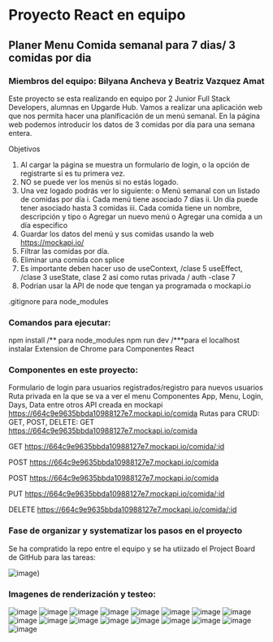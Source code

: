 # Proyecto React en equipo
## Planer Menu Comida semanal para 7 dias/ 3 comidas por dia
### Miembros del equipo: Bilyana Ancheva y Beatriz Vazquez Amat

Este proyecto se esta realizando en equipo por 2 Junior Full Stack Developers, alumnas en Upgarde Hub.
Vamos a realizar una aplicación web que nos permita hacer una planificación de un menú semanal. 
En la página web podemos introducir los datos de 3 comidas por día para una semana entera.

Objetivos

1. Al cargar la página se muestra un formulario de login, o la opción de registrarte si es tu primera vez.
2. NO se puede ver los menús si no estás logado.
3. Una vez logado podrás ver lo siguiente:
   o Menú semanal con un listado de comidas por día
   i. Cada menú tiene asociado 7 días
   ii. Un día puede tener asociado hasta 3 comidas
   iii. Cada comida tiene un nombre, descripción y tipo
   o Agregar un nuevo menú
   o Agregar una comida a un día especifico
4. Guardar los datos del menú y sus comidas usando la web https://mockapi.io/
5. Filtrar las comidas por día.
6. Eliminar una comida con splice
7. Es importante deben hacer uso de
   useContext, /clase 5
   useEffect, /clase 3
   useState, clase 2
   asi como rutas privada / auth -clase 7
8. Podrian usar la API de node que tengan ya programada o mockapi.io

.gitignore para node_modules

### Comandos para ejecutar:
npm install /** para node_modules
npm run dev /\***para el localhost
instalar Extension de Chrome para Componentes React

### Componentes en este proyecto:
Formulario de login para usuarios registrados/registro para nuevos usuarios
Ruta privada en la que se va a ver el menu
Componentes App, Menu, Login, Days, Data entre otros
API creada en mockapi https://664c9e9635bbda10988127e7.mockapi.io/comida
Rutas para CRUD:
GET, POST, DELETE: GET https://664c9e9635bbda10988127e7.mockapi.io/comida

GET https://664c9e9635bbda10988127e7.mockapi.io/comida/:id

POST https://664c9e9635bbda10988127e7.mockapi.io/comida

POST https://664c9e9635bbda10988127e7.mockapi.io/comida

PUT https://664c9e9635bbda10988127e7.mockapi.io/comida/:id

DELETE https://664c9e9635bbda10988127e7.mockapi.io/comida/:id

### Fase de organizar y systematizar los pasos en el proyecto

Se ha compratido la repo entre el equipo y se ha utiizado el Project Board de GitHub para las tareas:

![image](https://github.com/ba23-python/UpgradeHub-React-Weekly-Meal-Planner/blob/main/src/assets/Project%20Kanban%20Board.PNG))

### Imagenes de renderización y testeo:

![image](https://github.com/ba23-python/UpgradeHub-React-Weekly-Meal-Planner/blob/main/src/assets/imagen-Weekly-Meal-Planner-all.PNG)
![image](https://github.com/ba23-python/UpgradeHub-React-Weekly-Meal-Planner/blob/main/src/assets/imagen-Weekly-Meal-Planner-lunes.PNG)
![image](https://github.com/ba23-python/UpgradeHub-React-Weekly-Meal-Planner/blob/main/src/assets/imagen-Weekly-Meal-Planner-martes.PNG)
![image](https://github.com/ba23-python/UpgradeHub-React-Weekly-Meal-Planner/blob/main/src/assets/imagen-Weekly-Meal-Planner-miercoles.PNG)
![image](https://github.com/ba23-python/UpgradeHub-React-Weekly-Meal-Planner/blob/main/src/assets/imagen-invalid%20credentials.PNG)
![image](https://github.com/ba23-python/UpgradeHub-React-Weekly-Meal-Planner/blob/main/src/assets/image-Create%20New%20User-in%20MockApi.PNG)
![image](https://github.com/ba23-python/UpgradeHub-React-Weekly-Meal-Planner/blob/main/src/assets/image-Postman-GetUsers-ok.PNG)
![image](https://github.com/ba23-python/UpgradeHub-React-Weekly-Meal-Planner/blob/main/src/assets/image-RecourceData-Mockapi-comida.PNG)
![image](https://github.com/ba23-python/UpgradeHub-React-Weekly-Meal-Planner/blob/main/src/assets/image-SavePassword.PNG)
![image](https://github.com/ba23-python/UpgradeHub-React-Weekly-Meal-Planner/blob/main/src/assets/image-anadir-borrar-Comida-UI.PNG)
![image](https://github.com/ba23-python/UpgradeHub-React-Weekly-Meal-Planner/blob/main/src/assets/image-borrar-Comida-id-1.PNG)
![image](https://github.com/ba23-python/UpgradeHub-React-Weekly-Meal-Planner/blob/main/src/assets/image-mockapi-users.PNG)
![image](https://github.com/ba23-python/UpgradeHub-React-Weekly-Meal-Planner/blob/main/src/assets/image-newuser-added-Method-POST-Postman.PNG)
![image](https://github.com/ba23-python/UpgradeHub-React-Weekly-Meal-Planner/blob/main/src/assets/image-ruta-Menu.PNG)
![image](https://github.com/ba23-python/UpgradeHub-React-Weekly-Meal-Planner/blob/main/src/assets/image-ruta-login.PNG)
![image](https://github.com/ba23-python/UpgradeHub-React-Weekly-Meal-Planner/blob/main/src/assets/imagen-Comidas%20Anadidas-Mockapi.PNG)
![image](https://github.com/ba23-python/UpgradeHub-React-Weekly-Meal-Planner/blob/main/src/assets/imagen-Consola-Objeto-anadido.PNG)

